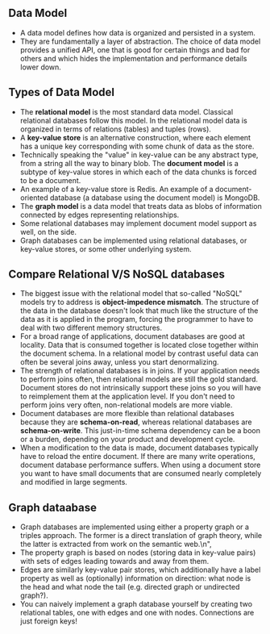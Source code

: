 ## Data Model

* A data model defines how data is organized and persisted in a system.
* They are fundamentally a layer of abstraction. The choice of data model provides a unified API, one that is good for certain things and bad for others and which hides the implementation and performance details lower down.

## Types of Data Model
* The **relational model** is the most standard data model. Classical relational databases follow this model. In the relational model data is organized in terms of relations (tables) and tuples (rows).
* A **key-value store** is an alternative construction, where each element has a unique key corresponding with some chunk of data as the store.
* Technically speaking the \"value\" in key-value can be any abstract type, from a string all the way to binary blob. The **document model** is a subtype of key-value stores in which each of the data chunks is forced to be a document.
* An example of a key-value store is Redis. An example of a document-oriented database (a database using the document model) is MongoDB.
* The **graph model** is a data model that treats data as blobs of information connected by edges representing relationships.
* Some relational databases may implement document model support as well, on the side.
* Graph databases can be implemented using relational databases, or key-value stores, or some other underlying system.

## Compare Relational V/S NoSQL databases
* The biggest issue with the relational model that so-called \"NoSQL\" models try to address is **object-impedence mismatch**. The structure of the data in the database doesn't look that much like the structure of the data as it is applied in the program, forcing the programmer to have to deal with two different memory structures.
* For a broad range of applications, document databases are good at locality. Data that is consumed together is located close together within the document schema. In a relational model by contrast useful data can often be several joins away, unless you start denormalizing.
* The strength of relational databases is in joins. If your application needs to perform joins often, then relational models are still the gold standard. Document stores do not intrinsically support these joins so you will have to reimplement them at the application level. If you don't need to perform joins very often, non-relational models are more viable.
* Document databases are more flexible than relational databases because they are **schema-on-read**, whereas relational databases are **schema-on-write**. This just-in-time schema dependency can be a boon or a burden, depending on your product and development cycle.
* When a modification to the data is made, document databases typically have to reload the entire document. If there are many write operations, document database performance suffers. When using a document store you want to have small documents that are consumed nearly completely and modified in large segments.

## Graph dataabase 
* Graph databases are implemented using either a property graph or a triples approach. The former is a direct translation of graph theory, while the latter is extracted from work on the semantic web.\n",
* The property graph is based on nodes (storing data in key-value pairs) with sets of edges leading towards and away from them.
* Edges are similarly key-value pair stores, which additionally have a label property as well as (optionally) information on direction: what node is the head and what node the tail (e.g. directed graph or undirected graph?).
* You can naively implement a graph database yourself by creating two relational tables, one with edges and one with nodes. Connections are just foreign keys!
